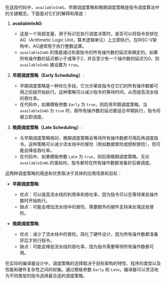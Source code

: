 在这段代码中，`availableInAG`、早期调度策略和晚期调度策略是指令调度算法中的关键概念。下面是对它们的解释和用途：

1. **availableInAG**:
   - 这是一个局部变量，用于标识在执行调度决策时，是否可以将指令安排在AG（Arithmetic Logic Unit，算术逻辑单元）上立即执行。在RISC-V架构中，AG通常用于执行整数运算。
   - `availableInAG` 的值是通过检查指令的所有操作数的延迟来确定的。如果所有操作数的延迟都小于或等于2，并且至少有一个操作数的延迟为0，则 `availableInAG` 被设置为 `true`。

2. **早期调度策略（Early Scheduling）**:
   - 早期调度策略是一种优化手段，它允许某些指令在它们的所有操作数都可用之前就开始执行。这种策略可以减少指令的等待时间，从而提高流水线的吞吐率。
   - 在代码中，如果模板参数 `Early` 为 `true`，则启用早期调度策略。当 `availableInAG` 为 `true` 时，即所有操作数的延迟都适合早期执行，指令将被立即调度。

3. **晚期调度策略（Late Scheduling）**:
   - 与早期调度策略相对，晚期调度策略会等待所有操作数都可用后再调度指令。这种策略可以减少流水线中的冒险（例如数据冒险或控制冒险），但可能会降低吞吐率。
   - 在代码中，如果模板参数 `Late` 为 `true`，则启用晚期调度策略。无论 `availableInAG` 的值如何，指令都将在所有操作数都准备好后被调度。

这两种调度策略的用途和优势取决于具体的应用场景和目标：

- **早期调度策略**:
  - 优点：可以提高流水线的利用率和吞吐率，因为指令可以在等待某些操作数时开始执行。
  - 缺点：可能会增加流水线中的冒险，需要额外的硬件支持来处理这些冒险。

- **晚期调度策略**:
  - 优点：减少了流水线中的冒险，简化了硬件设计，因为所有操作数都准备好后才执行指令。
  - 缺点：可能会降低流水线的吞吐率，因为指令需要等待所有操作数都可用。

在实际的编译器设计中，调度策略的选择取决于目标架构的特性、程序的类型以及性能和硬件复杂性之间的权衡。通过模板参数 `Early` 和 `Late`，编译器可以灵活地为不同类型的指令选择最合适的调度策略。

